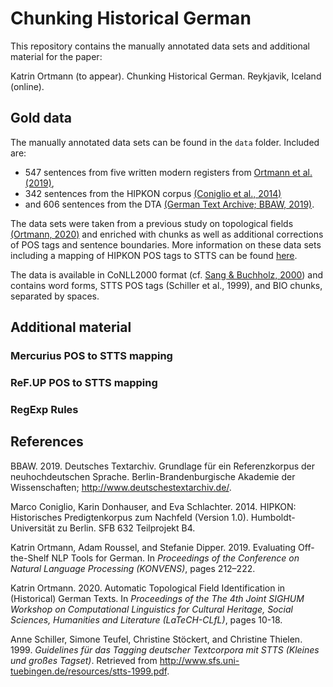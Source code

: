 # Chunking Historical German

This repository contains the manually annotated data sets and additional material for the paper:

Katrin Ortmann (to appear). Chunking Historical German. Reykjavik, Iceland (online).

## Gold data

The manually annotated data sets can be found in the `data` folder. Included are:

- 547 sentences from five written modern registers from [Ortmann et al. (2019)](https://github.com/rubcompling/konvens2019),
- 342 sentences from the HIPKON corpus [(Coniglio et al., 2014)](https://doi.org/10.34644/laudatio-dev-yiTKCnMB7CArCQ9CxLhJ)
- and 606 sentences from the DTA [(German Text Archive; BBAW, 2019)](http://www.deutschestextarchiv.de/).

The data sets were taken from a previous study on topological fields [(Ortmann, 2020)](https://www.aclweb.org/anthology/2020.latechclfl-1.2.pdf) and enriched with chunks as well as additional corrections of POS tags and sentence boundaries. More information on these data sets including a mapping of HIPKON POS tags to STTS can be found [here](https://github.com/rubcompling/latech2020).

The data is available in CoNLL2000 format (cf. [Sang & Buchholz, 2000](https://www.aclweb.org/anthology/W00-0726.pdf)) and contains word forms, STTS POS tags (Schiller et al., 1999), and BIO chunks, separated by spaces.

## Additional material

### Mercurius POS to STTS mapping

### ReF.UP POS to STTS mapping

### RegExp Rules

## References

BBAW. 2019. Deutsches Textarchiv. Grundlage für ein Referenzkorpus der neuhochdeutschen Sprache. Berlin-Brandenburgische Akademie der Wissenschaften; http://www.deutschestextarchiv.de/.

Marco Coniglio, Karin Donhauser, and Eva Schlachter. 2014. HIPKON: Historisches Predigtenkorpus zum Nachfeld (Version 1.0). Humboldt-Universität zu Berlin. SFB 632 Teilprojekt B4.

Katrin Ortmann, Adam Roussel, and Stefanie Dipper. 2019. Evaluating Off-the-Shelf NLP Tools for German. In *Proceedings of the Conference on Natural Language Processing (KONVENS)*, pages 212–222.

Katrin Ortmann. 2020. Automatic Topological Field Identification in (Historical) German Texts. In *Proceedings of the The 4th Joint SIGHUM Workshop on Computational Linguistics for Cultural Heritage, Social Sciences, Humanities and Literature (LaTeCH-CLfL)*, pages 10-18.

Anne Schiller, Simone Teufel, Christine Stöckert, and Christine Thielen. 1999. *Guidelines für das Tagging deutscher Textcorpora mit STTS (Kleines und großes Tagset)*. Retrieved from http://www.sfs.uni-tuebingen.de/resources/stts-1999.pdf.


